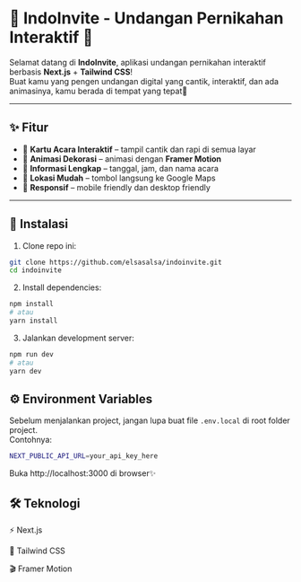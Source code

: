 # 🎉 IndoInvite - Undangan Pernikahan Interaktif 💖

Selamat datang di **IndoInvite**, aplikasi undangan pernikahan interaktif berbasis **Next.js** + **Tailwind CSS**!  
Buat kamu yang pengen undangan digital yang cantik, interaktif, dan ada animasinya, kamu berada di tempat yang tepat🌸

---

## ✨ Fitur

- 💌 **Kartu Acara Interaktif** – tampil cantik dan rapi di semua layar
- 🌿 **Animasi Dekorasi** – animasi dengan **Framer Motion**
- 📅 **Informasi Lengkap** – tanggal, jam, dan nama acara
- 📍 **Lokasi Mudah** – tombol langsung ke Google Maps
- 📱 **Responsif** – mobile friendly dan desktop friendly

---

## 🚀 Instalasi

1. Clone repo ini:

```bash
git clone https://github.com/elsasalsa/indoinvite.git
cd indoinvite
```

2. Install dependencies:

```bash
npm install
# atau
yarn install
```

3. Jalankan development server:

```bash
npm run dev
# atau
yarn dev
```

## ⚙️ Environment Variables

Sebelum menjalankan project, jangan lupa buat file `.env.local` di root folder project.  
Contohnya:

```bash
NEXT_PUBLIC_API_URL=your_api_key_here
```
Buka http://localhost:3000 di browser✨


## 🛠️ Teknologi

⚡ Next.js

🎨 Tailwind CSS

🎬 Framer Motion